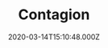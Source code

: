 ---
title: "Contagion"
year: 2011
date: 2020-03-14T15:10:48.000Z
permalink: /almanac/movies/2020-03-14-contagion/index.html
rating: 2
tmdbid: 39538
---